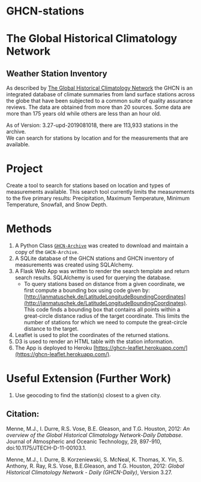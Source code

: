 # GHCN-stations

# The Global Historical Climatology Network
## Weather Station Inventory

As described by [The Global Historical Climatology Network](https://www.drought.gov/data-maps-tools/global-historical-climatology-network-ghcn) the GHCN is an integrated database of climate summaries 
from land surface stations across the 
globe that have been subjected to a common suite of quality assurance reviews. 
The data are obtained from more than 20 sources. Some data are more than 175 years old while 
others are less than an hour old.

As of Version: 3.27-upd-2019081018, there are 113,933 stations in the archive.  
We can search for stations by location and for the measurements that
are available. 

# Project
Create a tool to search for stations based on location and types of measurements available. This search tool currently 
limits the measurements to the five primary results: Precipitation, Maximum Temperature, Minimum Temperature, Snowfall, and Snow Depth.

# Methods
1.  A Python Class [`GHCN-Archive`](https://github.com/douglasdrake/GHCN-Archive) was created to download and maintain a copy of the `GHCN-Archive`.
2.  A SQLite database of the GHCN stations and GHCN inventory of measurements was created using SQLAlchemy. 
3.  A Flask Web App was written to render the search template and return search results.  SQLAlchemy is 
used for querying the database.
    *  To query stations based on distance from a given coordinate, we first compute a bounding box using code given by:
        [http://janmatuschek.de/LatitudeLongitudeBoundingCoordinates](http://janmatuschek.de/LatitudeLongitudeBoundingCoordinates).
        This code finds a bounding box that contains all points within a great-circle distance radius of the target coordinate.
        This limits the number of stations for which we need to compute the great-circle distance to the target.
4.  Leaflet is used to plot the coordinates of the returned stations.
5.  D3 is used to render an HTML table with the station information.
6.  The App is deployed to Heroku [https://ghcn-leaflet.herokuapp.com/](https://ghcn-leaflet.herokuapp.com/).


# Useful Extension (Further Work)
1.  Use geocoding to find the station(s) closest to a given city.

## Citation:
Menne, M.J., I. Durre, R.S. Vose, B.E. Gleason, and T.G. Houston, 2012:  *An overview 
of the Global Historical Climatology Network-Daily Database*.  Journal of Atmospheric 
and Oceanic Technology, 29, 897-910, doi:10.1175/JTECH-D-11-00103.1.

Menne, M.J., I. Durre, B. Korzeniewski, S. McNeal, K. Thomas, X. Yin, S. Anthony, R. Ray, 
R.S. Vose, B.E.Gleason, and T.G. Houston, 2012: *Global Historical Climatology Network - 
Daily (GHCN-Daily)*, Version 3.27.

